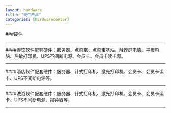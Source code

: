 ```yaml
---
layout: hardware
title: "硬件产品"
categories: [hardwarecenter]
---
```

###硬件 
<hr/>
####餐饮软件配套硬件：服务器、点菜宝、点菜宝基站、触摸屏电脑、平板电脑、热敏打印机、UPS不间断电源、会员卡、会员卡读卡器。
<hr/>
####酒店软件配套硬件：服务器、针式打印机、激光打印机、会员卡、会员卡读卡、UPS不间断电源等。
<hr/>
####洗浴软件配套硬件：服务器、针式打印机、激光打印机、会员卡、会员卡读卡、UPS不间断电源、报钟器等。
<hr/>
